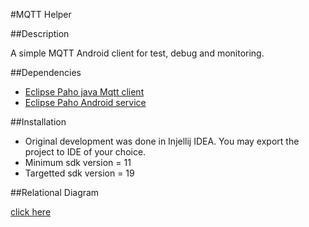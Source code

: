 #MQTT Helper

##Description

A simple MQTT Android client for test, debug and monitoring.

##Dependencies

- [Eclipse Paho java Mqtt client](http://www.eclipse.org/paho/clients/java/)
- [Eclipse Paho Android service](http://www.eclipse.org/paho/clients/android/)

##Installation

 - Original development was done in Injellij IDEA. You may export the project to IDE of your choice.
 - Minimum sdk version = 11
 - Targetted sdk version = 19

 ##Relational Diagram
 
 [click here](http://www.slideshare.net/AllanMarube/mqtthelperdiagram) 
